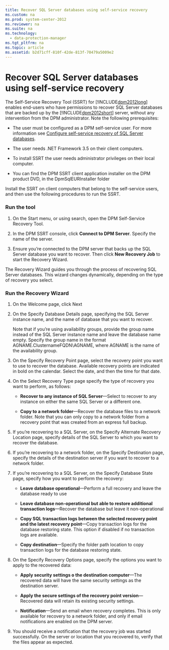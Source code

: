 ```yaml
---
title: Recover SQL Server databases using self-service recovery
ms.custom: na
ms.prod: system-center-2012
ms.reviewer: na
ms.suite: na
ms.technology: 
  - data-protection-manager
ms.tgt_pltfrm: na
ms.topic: article
ms.assetid: b2d71cff-810f-42de-813f-70479a5009e2
---
```

# Recover SQL Server databases using self-service recovery
The Self\-Service Recovery Tool \(SSRT\) for [!INCLUDE[dpm2012long](Token/dpm2012long_md.md)] enables end\-users who have permissions to recover SQL Server databases that are backed up by the [!INCLUDE[dpm2012short](Token/dpm2012short_md.md)] server, without any intervention from the DPM administrator. Note the following prerequisites:

-   The user must be configured as a DPM self\-service user. For more information see [Configure self-service recovery of SQL Server databases](Configure-self-service-recovery-of-SQL-Server-databases.md).

-   The user needs .NET Framework 3.5 on their client computers.

-   To install SSRT the user needs administrator privileges on their local computer.

-   You can find the DPM SSRT client application installer on the DPM product DVD, in the DpmSqlEURInstaller folder

Install the SSRT on client computers that belong to the self\-service users, and then use the following procedures to run the SSRT.

### Run the tool

1.  On the Start menu, or using search, open the DPM Self\-Service Recovery Tool.

2.  In the DPM SSRT console, click **Connect to DPM Server**. Specify the name of the server.

3.  Ensure you’re connected to the DPM server that backs up the SQL Server database you want to recover. Then click **New Recovery Job** to start the Recovery Wizard.

The Recovery Wizard guides you through the process of recovering SQL Server databases. This wizard changes dynamically, depending on the type of recovery you select.

### Run the Recovery Wizard

1.  On the Welcome page, click Next

2.  On the Specify Database Details page, specifying the SQL Server instance name, and the name of database that you want to recover.

    Note that if you’re using availability groups, provide the group name instead of the SQL Server instance name and leave the database name empty. Specify the group name in the format AGNAME.ClusternameFQDN\\AGNAME, where AGNAME is the name of the availability group.

3.  On the Specify Recovery Point page, select the recovery point you want to use to recover the database. Available recovery points are indicated in bold on the calendar. Select the date, and then the time for that date.

4.  On the Select Recovery Type page specify the type of recovery you want to perform, as follows:

    -   **Recover to any instance of SQL Server**—Select to recover to any instance on either the same SQL Server or a different one.

    -   **Copy to a network folder**—Recover the database files to a network folder. Note that you can only copy to a network folder from a recovery point that was created from an express full backup.

5.  If you’re recovering to a SQL Server, on the Specify Alternate Recovery Location page, specify details of the SQL Server to which you want to recover the database.

6.  If you’re recovering to a network folder, on the Specify Destination page, specify the details of the destination server if you want to recover to a network folder.

7.  If you’re recovering to a SQL Server, on the Specify Database State page, specify how you want to perform the recovery:

    -   **Leave database operational**—Perform a full recovery and leave the database ready to use

    -   **Leave database non\-operational but able to restore additional transaction logs**—Recover the database but leave it non\-operational

    -   **Copy SQL transaction logs between the selected recovery point and the latest recovery point**—Copy transaction logs for the database restoring state. This option if disabled if no transaction logs are available.

    -   **Copy destination**—Specify the folder path location to copy transaction logs for the database restoring state.

8.  On the Specify Recovery Options page, specify the options you want to apply to the recovered data:

    -   **Apply security settings o the destination computer**—The recovered data will have the same security settings as the destination server.

    -   **Apply the secure settings of the recovery point version**—Recovered data will retain its existing security settings.

    -   **Notification**—Send an email when recovery completes. This is only available for recovery to a network folder, and only if email notifications are enabled on the DPM server.

9. You should receive a notification that the recovery job was started successfully. On the server or location that you recovered to, verify that the files appear as expected.


